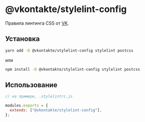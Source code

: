# @vkontakte/stylelint-config

Правила линтинга CSS от [VK](https://vk.com/).

## Установка

```sh
yarn add -D @vkontakte/stylelint-config stylelint postcss
```

или

```sh
npm install -D @vkontakte/stylelint-config stylelint postcss
```

## Использование

```js
// на примере, .stylelintrc.js

modules.exports = {
  extends: ["@vkontakte/stylelint-config"],
};
```
